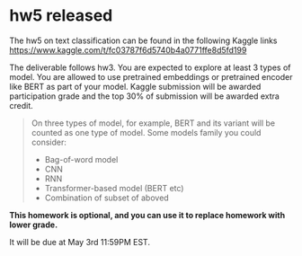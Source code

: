# hw5 released



The hw5 on text classification can be found in the following Kaggle links https://www.kaggle.com/t/fc03787f6d5740b4a0771ffe8d5fd199

The deliverable follows hw3. You are expected to explore at least 3 types of model. You are allowed to use pretrained embeddings or pretrained encoder like BERT as part of your model. Kaggle submission will be awarded participation grade and the top 30% of submission will be awarded extra credit.

> On three types of model, for example, BERT and its variant will be counted as one type of model. Some models family you could consider:
>
> - Bag-of-word model
> - CNN
> - RNN
> - Transformer-based model (BERT etc)
> - Combination of subset of aboved

**This homework is optional, and you can use it to replace homework with lower grade.**

It will be due at May 3rd 11:59PM EST.